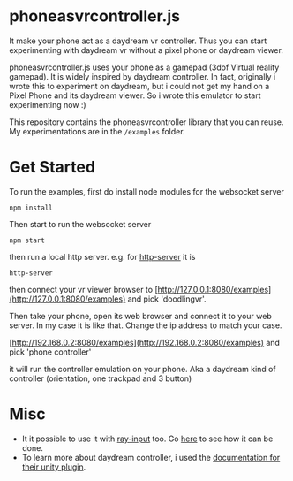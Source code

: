 # phoneasvrcontroller.js
It make your phone act as a daydream vr controller. Thus you can start experimenting
with daydream vr without a pixel phone or daydream viewer.

phoneasvrcontroller.js uses your phone as a gamepad (3dof Virtual reality gamepad).
It is widely inspired by daydream controller.
In fact, originally i wrote this to experiment on daydream, but i could not 
get my hand on a Pixel Phone and its daydream viewer. So i wrote this 
emulator to start experimenting now :) 

This repository contains the phoneasvrcontroller library that you can reuse.
My experimentations are in the ```/examples``` folder.

# Get Started

To run the examples, first do install node modules for the websocket server

```
npm install
```

Then start to run the websocket server 

```
npm start
```

then run a local http server. e.g. for [http-server](https://github.com/indexzero/http-server) it is

```
http-server
```

then connect your vr viewer browser to [http://127.0.0.1:8080/examples](http://127.0.0.1:8080/examples) and 
pick 'doodlingvr'.

Then take your phone, open its web browser and connect it to your web server.
In my case it is like that. Change the ip address to match your case.

[http://192.168.0.2:8080/examples](http://192.168.0.2:8080/examples) and pick 'phone controller'

it will run the controller emulation on your phone. Aka a daydream kind of controller (orientation, one trackpad and 3 button)

# Misc

- It it possible to use it with [ray-input](https://github.com/borismus/ray-input) too.
  Go [here](https://github.com/jeromeetienne/ray-input/blob/phone-as-vr-controller/phoneasvrcontroller.html#L30) to see how it can be done.
- To learn more about daydream controller, i used the [documentation for their unity plugin](https://developers.google.com/vr/unity/controller-basics).
